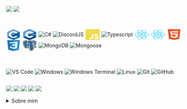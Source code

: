 <img height=150 align="center" src="https://github-readme-stats.vercel.app/api?username=hirodevbr&show_icons=false&hide=contribs,prs&layout=compact&cache_seconds=86400&theme=transparent"> <img height=150 align="center" src="https://github-readme-stats.vercel.app/api/top-langs/?username=hirodevbr&layout=compact&theme=transparent">


##

<div style="display: inline_block"><br>
  <img align="center" alt="C" height="30" width="40" src="https://github.com/devicons/devicon/blob/master/icons/c/c-original.svg">
  <img align="center" alt="C++" height="30" width="40" src="https://github.com/devicons/devicon/blob/master/icons/cplusplus/cplusplus-original.svg">
  <img align="center" alt="C#"  height="30" width="40" src="https://cdn.jsdelivr.net/gh/devicons/devicon@latest/icons/csharp/csharp-original.svg"/>
  <img align="center" alt="DiscordJS"  height="30" width="40" src="https://cdn.jsdelivr.net/gh/devicons/devicon@latest/icons/discordjs/discordjs-original.svg"/>
  <img align="center" alt="JavaScript" height="30" width="40" src="https://raw.githubusercontent.com/devicons/devicon/master/icons/javascript/javascript-plain.svg">
  <img align="center" alt= "Typescript "height="30" width="40" src="https://cdn.jsdelivr.net/gh/devicons/devicon@latest/icons/typescript/typescript-original.svg"/>
  <img align="center" alt="React" height="30" width="40" src="https://raw.githubusercontent.com/devicons/devicon/master/icons/react/react-original.svg">
  <img align="center" alt="React Native" height="30" width="40" src="https://raw.githubusercontent.com/devicons/devicon/master/icons/react/react-original.svg">
  <img align="center" alt="HTML" height="30" width="40" src="https://raw.githubusercontent.com/devicons/devicon/master/icons/html5/html5-original.svg">
  <img align="center" alt="CSS" height="30" width="40" src="https://raw.githubusercontent.com/devicons/devicon/master/icons/css3/css3-original.svg">
  <img align="center" alt="PostgreSQL" height="30" width="40" src="https://github.com/devicons/devicon/blob/master/icons/postgresql/postgresql-original.svg">
  <img align="center" alt="MongoDB" height="30" width="40" src="https://cdn.jsdelivr.net/gh/devicons/devicon@latest/icons/mongodb/mongodb-original.svg"/>
  <img align="center" alt="Mongoose" height="30" width="40" src="https://cdn.jsdelivr.net/gh/devicons/devicon@latest/icons/mongoose/mongoose-original.svg"/>
          
</div>

##

<div style="display: inline_block"><br>
  <img align="center" alt="VS Code"  src="https://img.shields.io/badge/VSCode-0078D4?style=for-the-badge&logo=visual%20studio%20code&logoColor=white">
  <img align="center" alt="Windows"  src="https://img.shields.io/badge/Windows-0078D6?style=for-the-badge&logo=windows&logoColor=white">
  <img align="center" alt="Windows Terminal"  src="https://img.shields.io/badge/windows%20terminal-4D4D4D?style=for-the-badge&logo=windows%20terminal&logoColor=white">
  <img align="center" alt="Linux"  src="https://img.shields.io/badge/Linux-FCC624?style=for-the-badge&logo=linux&logoColor=black">
  <img align="center" alt="Git"  src="https://img.shields.io/badge/GIT-E44C30?style=for-the-badge&logo=git&logoColor=white">
  <img align="center" alt="GitHub"  src="https://img.shields.io/badge/GitHub-100000?style=for-the-badge&logo=github&logoColor=white">
</div>

##
<a href="" target="_blank"><img src="https://img.shields.io/badge/LinkedIn-0077B5?style=for-the-badge&logo=linkedin&logoColor=white"></a>
<a href="https://instagram.com/sxmu.slv" target="_blank"><img src="https://img.shields.io/badge/Instagram-%23E4405F.svg?style=for-the-badge&logo=Instagram&logoColor=white"></a>
<a href="https://discord.gg/aWuyxZzU" target="_bank"><img src="https://img.shields.io/badge/Discord-7289DA?style=for-the-badge&logo=discord&logoColor=whiate"></a>
<a href="mailto:hiro.communitydev@gmail.com" target="_blank"><img src="https://img.shields.io/badge/Gmail-D14836?style=for-the-badge&logo=gmail&logoColor=white"></a>
<img src="https://img.shields.io/badge/Hack%20Club-EC3750?style=for-the-badge&logo=Hack%20Club&logoColor=white">


<details>
 <summary>Sobre mim</summary>
 <br>
<details>
 
<summary> <strong>Quem sou eu?</strong></summary>
 <br>
Sou um programador inexperiente, mas com muita vontade de aprender e me desenvolver. Estudo todos os dias, buscando o melhor de mim e sempre buscando novos conhecimentos.

</details>

<details>
 
<summary><strong> Quanto tempo estudo desenvolvimento?</strong></summary>
 <br>
Comecei a estudar desenvolvimento há 1 ano e 3 meses.
</details>

<details>
 
<summary><strong> Qual é minha especialidade?</strong></summary>
 <br>
Sou full stack, mas no começo não gostava de front-end. Quando descobri o React/React Native, percebi que é muito legal cuidar dos dois lados do desenvolvimento.
</details>

<details>
 
<summary><strong> Qual é minha escolha profissional?</strong></summary>
 <br>
Minha escolha profissional é Java e React.
</details>

<details>
 
<summary><strong> Qual é minha visão do mercado como profissional?</strong></summary>
 <br>
O mercado de desenvolvimento de software é muito amplo, mas também é competitivo. Percebo que é difícil para quem começa entrar no mercado, mesmo como estagiário. Os requisitos são muitas vezes muito altos, mas sei que o Serratec está ajudando muitas pessoas a superarem essa barreira.
</details>

<details>
 
<summary><strong> O que estou buscando no mercado de desenvolvimento de software?</strong></summary>
 <br>
> Estou buscando um lugar onde eu possa aplicar todas as minhas ideias em relação a software, e obter uma boa vivência e uma estabilidade financeira.
</details>
</details>
